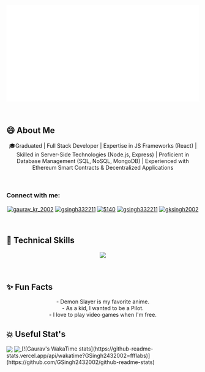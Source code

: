 <p align="center">
  <img src="https://github.com/GSingh2432002/GSingh2432002/blob/main/header.svg" alt="my banner"></a>
</p>

<br>

## 😄 About Me
<p align="center">🎓Graduated | Full Stack Developer | Expertise in JS Frameworks (React) | Skilled in Server-Side Technologies (Node.js, Express) | Proficient in Database Management (SQL, NoSQL, MongoDB) | Experienced with Ethereum Smart Contracts & Decentralized Applications </p>
<br>

<h3 align="left">Connect with me:</h3>
<p align="center">
<a href="https://twitter.com/gaurav_kr_2002" target="blank"><img align="center" src="https://raw.githubusercontent.com/rahuldkjain/github-profile-readme-generator/master/src/images/icons/Social/twitter.svg" alt="gaurav_kr_2002" height="30" width="40" /></a>
<a href="https://www.leetcode.com/gsingh332211" target="blank"><img align="center" src="https://raw.githubusercontent.com/rahuldkjain/github-profile-readme-generator/master/src/images/icons/Social/leet-code.svg" alt="gsingh332211" height="30" width="40" /></a>
<a href="https://discord.gg/5140" target="blank"><img align="center" src="https://raw.githubusercontent.com/rahuldkjain/github-profile-readme-generator/master/src/images/icons/Social/discord.svg" alt="5140" height="30" width="40" /></a>
<a href="https://www.hackerrank.com/gsingh332211" target="blank"><img align="center" src="https://raw.githubusercontent.com/rahuldkjain/github-profile-readme-generator/master/src/images/icons/Social/hackerrank.svg" alt="gsingh332211" height="30" width="40" /></a>
<a href="https://auth.geeksforgeeks.org/user/gksingh2002" target="blank"><img align="center" src="https://raw.githubusercontent.com/rahuldkjain/github-profile-readme-generator/master/src/images/icons/Social/geeks-for-geeks.svg" alt="gksingh2002" height="30" width="40" /></a>
</p>
<br>

## 💼 Technical Skills

<p align="center">
  <a href="https://skillicons.dev">
    <img src="https://skillicons.dev/icons?i=js,py,ts,html,css,bootstrap,tailwind,react,redux,express,mongodb,sqlite,mysql,appwrite,firebase,nodejs,bash,linux,postman,git,github,vscode,netlify,vite,vercel" />
  </a>
</p>
<br>

## ✨ Fun Facts 
<p align="center">
- Demon Slayer is my favorite anime.
  <br>
- As a kid, I wanted to be a Pilot.
  <br>
- I love to play video games when I'm free.
</p>

## 💥 Useful Stat's
<p align="center>
<a href="https://github.com/anuraghazra/github-readme-stats">
  <img height=200 align="center" src="https://github-readme-stats.vercel.app/api?username=GSingh2432002" />
</a>
<a href="https://github.com/anuraghazra/convoychat">
  <img height=200 align="center" src="https://github-readme-stats.vercel.app/api/top-langs?username=GSingh2432002&layout=compact&langs_count=8&card_width=320" />
</a>
[![Gaurav's WakaTime stats](https://github-readme-stats.vercel.app/api/wakatime?GSingh2432002=ffflabs)](https://github.com/GSingh2432002/github-readme-stats)
</p>
